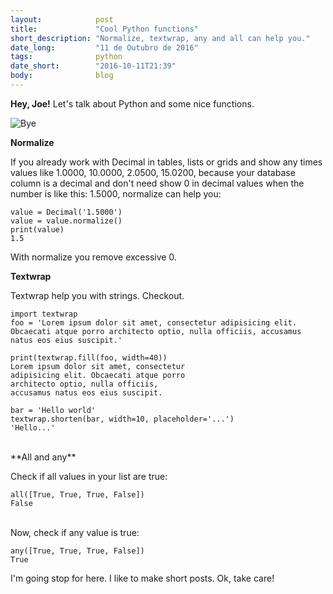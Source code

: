 ```yaml
---
layout:            post
title:             "Cool Python functions"
short_description: "Normalize, textwrap, any and all can help you."
date_long:         "11 de Outubro de 2016"
tags:              python
date_short:        "2016-10-11T21:39"
body:              blog
---
```


**Hey, Joe!** Let's talk about Python and some nice functions.

![Bye](https://media.giphy.com/media/5GoVLqeAOo6PK/giphy.gif)

**Normalize**

If you already work with Decimal in tables, lists or grids and show any times values like 1.0000, 10.0000, 2.0500, 15.0200, because your database column is a decimal and don't need show 0 in decimal values when the number is like this: 1.5000, normalize can help you:

```
value = Decimal('1.5000')
value = value.normalize()
print(value)
1.5
```

With normalize you remove excessive 0.

**Textwrap**

Textwrap help you with strings. Checkout.

```
import textwrap
foo = 'Lorem ipsum dolor sit amet, consectetur adipisicing elit. Obcaecati atque porro architecto optio, nulla officiis, accusamus natus eos eius suscipit.'

print(textwrap.fill(foo, width=40))
Lorem ipsum dolor sit amet, consectetur
adipisicing elit. Obcaecati atque porro
architecto optio, nulla officiis,
accusamus natus eos eius suscipit.

bar = 'Hello world'
textwrap.shorten(bar, width=10, placeholder='...')
'Hello...'

```

<br>
**All and any**

Check if all values in your list are true:

```
all([True, True, True, False])
False
```

<br>
Now, check if any value is true:

```
any([True, True, True, False])
True
```

I'm going stop for here. I like to make short posts.
Ok, take care!